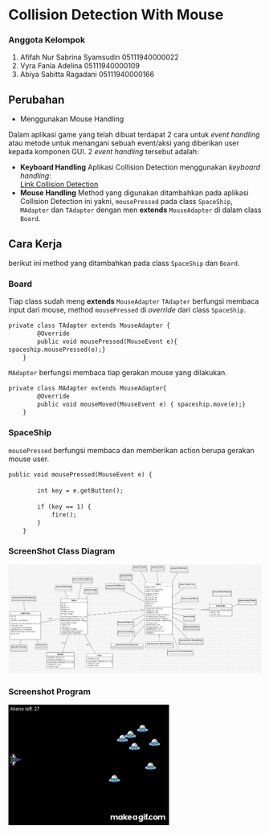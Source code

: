 # Collision Detection With Mouse
### Anggota Kelompok
1. Afifah Nur Sabrina Syamsudin 05111940000022
2. Vyra Fania Adelina 05111940000109
3. Abiya Sabitta Ragadani 05111940000166

## Perubahan
- Menggunakan Mouse Handling

Dalam aplikasi game yang telah dibuat terdapat 2 cara untuk *event handling* atau metode untuk menangani sebuah event/aksi 
yang diberikan user kepada komponen GUI. 2 *event handling* tersebut adalah: 
- **Keyboard Handling**
    Aplikasi Collision Detection menggunakan *keyboard handling*:<br> 
    [Link Collision Detection](https://github.com/abiyasabitta/PBO/tree/main/Tugas%20Kelompok/Collision%20Detection/CollisionDetection)
- **Mouse Handling**
    Method yang digunakan ditambahkan pada aplikasi Collision Detection ini yakni, ``mousePressed`` pada class ``SpaceShip``, ``MAdapter`` dan ``TAdapter`` dengan
    men **extends** ``MouseAdapter`` di dalam class ``Board``.

## Cara Kerja
berikut ini method yang ditambahkan pada class ``SpaceShip`` dan ``Board``.

### Board
Tiap class sudah meng **extends** ``MouseAdapter`` 
``TAdapter`` berfungsi membaca input dari mouse, method ``mousePressed`` di *override* dari class ``SpaceShip``.
```hide
private class TAdapter extends MouseAdapter {
        @Override
        public void mousePressed(MouseEvent e){ spaceship.mousePressed(e);}
    }
```
``MAdapter`` berfungsi membaca tiap gerakan mouse yang dilakukan.
```hide 
private class MAdapter extends MouseAdapter{
        @Override
        public void mouseMoved(MouseEvent e) { spaceship.move(e);}
    }
```
### SpaceShip
``mousePressed`` berfungsi membaca dan memberikan action berupa gerakan mouse user.
```hide
public void mousePressed(MouseEvent e) {

        int key = e.getButton();

        if (key == 1) {
            fire();
        }
    }
```

### ScreenShot Class Diagram
![classdiagram](https://github.com/abiyasabitta/PBO/blob/main/Tugas%20Kelompok/Collision%20Detection/Screenshot/CollisionDetectionWithMouse_Diagram.jpg)

### Screenshot Program
![programgif](https://github.com/abiyasabitta/PBO/blob/main/Tugas%20Kelompok/Collision%20Detection/Screenshot/CollisionDetectionWithMouse_Program.gif)
